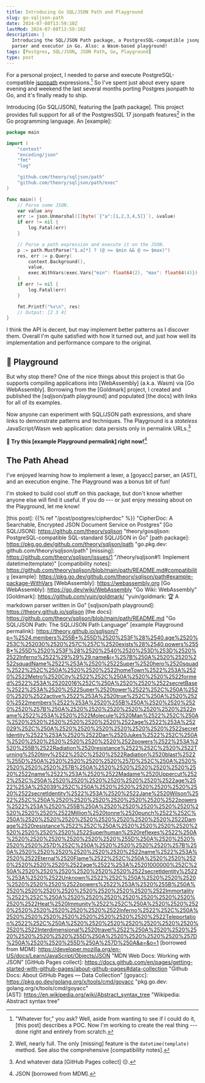 ```yaml
---
title: Introducing Go SQL/JSON Path and Playground
slug: go-sqljson-path
date: 2024-07-08T13:59:10Z
lastMod: 2024-07-08T13:59:10Z
description: |
  Introducing the SQL/JSON Path package, a PostgresSQL-compatible jsonpath
  parser and executor in Go. Also: a Wasm-based playground!
tags: [Postgres, SQL/JSON, JSON Path, Go, Playground]
type: post
---
```


For a personal project, I needed to parse and execute PostgreSQL-compatible
[jsonpath] expressions.[^why] So I've spent just about every spare evening and
weekend the last several months porting Postgres jsonpath to Go, and it's
finally ready to ship.

Introducing [Go SQL/JSON], featuring the [path package]. This project provides
full support for all of the PostgresSQL 17 jsonpath features[^nearly] in the
Go programming language. An [example]:

``` go
package main

import (
	"context"
	"encoding/json"
	"fmt"
	"log"

	"github.com/theory/sqljson/path"
	"github.com/theory/sqljson/path/exec"
)

func main() {
	// Parse some JSON.
	var value any
	err := json.Unmarshal([]byte(`{"a":[1,2,3,4,5]}`), &value)
	if err != nil {
		log.Fatal(err)
	}

	// Parse a path expression and execute it on the JSON.
	p := path.MustParse("$.a[*] ? (@ >= $min && @ <= $max)")
	res, err := p.Query(
		context.Background(),
		value,
		exec.WithVars(exec.Vars{"min": float64(2), "max": float64(4)}),
	)
	if err != nil {
		log.Fatal(err)
	}

	fmt.Printf("%v\n", res)
    // Output: [2 3 4]
}
```

I think the API is decent, but may implement better patterns as I discover
them. Overall I'm quite satisfied with how it turned out, and just how well
its implementation and performance compare to the original.

🛝 Playground
-------------

But why stop there? One of the nice things about this project is that Go
supports compiling applications into [WebAssembly] (a.k.a. Wasm) via [Go
WebAssembly]. Borrowing from the [Goldmark] project, I created and published
the [sqljson/path playground] and populated [the docs] with links for all of
its examples.

Now anyone can experiment with SQL/JSON path expressions, and share links to
demonstrate patterns and techniques. The Playground is a *stateless*
JavaScript/Wasm web application: data persists only in permalink
URLs.[^github]

**🛝 Try this [example Playground permalink] right now!**[^mdm]

The Path Ahead
--------------

I've enjoyed learning how to implement a lexer, a [goyacc] parser, an [AST],
and an execution engine. The Playground was a bonus bit of fun!

I'm stoked to build cool stuff on this package, but don't know whether anyone
else will find it useful. If you do --- or just enjoy messing about on the
Playground, let me know!

  [^why]: "Whatever for," you ask? Well, aside from wanting to see if I could
    do it, [this post] describes a POC. Now I'm working to create the real
    thing --- done right and entirely from scratch.
  [^nearly]: Well, nearly full. The only [missing] feature is the
    `datetime(template)` method. See also the comprehensive [compatibility
    notes].
  [^github]: And whatever data [GitHub Pages collect] 😔.
  [^mdm]: JSON [borrowed from MDM].

  [jsonpath]: https://www.postgresql.org/docs/16/datatype-json.html#DATATYPE-JSONPATH
    "PostgreSQL Docs: jsonpath Type"
  [this post]: {{% ref "/post/postgres/cipherdoc" %}}
    "CipherDoc: A Searchable, Encrypted JSON Document Service on Postgres"
  [Go SQL/JSON]: https://github.com/theory/sqljson
    "theory/gosqljson: PostgreSQL-compatible SQL-standard SQL/JSON in Go"
  [path package]: https://pkg.go.dev/github.com/theory/sqljson/path
    "go.pkg.dev: github.com/theory/sqljson/path"
  [missing]: https://github.com/theory/sqljson/issues/1
    "/theory/sqljson#1: Implement datetime(template)"
  [compatibility notes]: https://github.com/theory/sqljson/blob/main/path/README.md#compatibility
  [example]: https://pkg.go.dev/github.com/theory/sqljson/path#example-package-WithVars
  [WebAssembly]: https://webassembly.org
  [Go WebAssembly]: https://go.dev/wiki/WebAssembly "Go Wiki: WebAssembly"
  [Goldmark]: https://github.com/yuin/goldmark/ 
    "yuin/goldmark: 🏆 A markdown parser written in Go"
  [sqljson/path playground]: https://theory.github.io/sqljson
  [the docs]: https://github.com/theory/sqljson/blob/main/path/README.md
    "Go SQL/JSON Path: The SQL/JSON Path Language"
  [example Playground permalink]: https://theory.github.io/sqljson/?p=%2524.members%255B*%255D%2520%253F%28%2540.age%2520%253C%252030%2520%257C%257C%2520exists%28%2540.powers%255B*%255D%2520%253F%28%2520%2540%2520%253D%253D%2520%2522Inferno%2522%29%29%29.name&j=%257B%250A%2520%2520%2522squadName%2522%253A%2520%2522Super%2520hero%2520squad%2522%252C%250A%2520%2520%2522homeTown%2522%253A%2520%2522Metro%2520City%2522%252C%250A%2520%2520%2522formed%2522%253A%25202016%252C%250A%2520%2520%2522secretBase%2522%253A%2520%2522Super%2520tower%2522%252C%250A%2520%2520%2522active%2522%253A%2520true%252C%250A%2520%2520%2522members%2522%253A%2520%255B%250A%2520%2520%2520%2520%257B%250A%2520%2520%2520%2520%2520%2520%2522name%2522%253A%2520%2522Molecule%2520Man%2522%252C%250A%2520%2520%2520%2520%2520%2520%2522age%2522%253A%252029%252C%250A%2520%2520%2520%2520%2520%2520%2522secretIdentity%2522%253A%2520%2522Dan%2520Jukes%2522%252C%250A%2520%2520%2520%2520%2520%2520%2522powers%2522%253A%2520%255B%2522Radiation%2520resistance%2522%252C%2520%2522Turning%2520tiny%2522%252C%2520%2522Radiation%2520blast%2522%255D%250A%2520%2520%2520%2520%257D%252C%250A%2520%2520%2520%2520%257B%250A%2520%2520%2520%2520%2520%2520%2522name%2522%253A%2520%2522Madame%2520Uppercut%2522%252C%250A%2520%2520%2520%2520%2520%2520%2522age%2522%253A%252039%252C%250A%2520%2520%2520%2520%2520%2520%2522secretIdentity%2522%253A%2520%2522Jane%2520Wilson%2522%252C%250A%2520%2520%2520%2520%2520%2520%2522powers%2522%253A%2520%255B%250A%2520%2520%2520%2520%2520%2520%2520%2520%2522Million%2520tonne%2520punch%2522%252C%250A%2520%2520%2520%2520%2520%2520%2520%2520%2522Damage%2520resistance%2522%252C%250A%2520%2520%2520%2520%2520%2520%2520%2520%2522Superhuman%2520reflexes%2522%250A%2520%2520%2520%2520%2520%2520%255D%250A%2520%2520%2520%2520%257D%252C%250A%2520%2520%2520%2520%257B%250A%2520%2520%2520%2520%2520%2520%2522name%2522%253A%2520%2522Eternal%2520Flame%2522%252C%250A%2520%2520%2520%2520%2520%2520%2522age%2522%253A%25201000000%252C%250A%2520%2520%2520%2520%2520%2520%2522secretIdentity%2522%253A%2520%2522Unknown%2522%252C%250A%2520%2520%2520%2520%2520%2520%2522powers%2522%253A%2520%255B%250A%2520%2520%2520%2520%2520%2520%2520%2520%2522Immortality%2522%252C%250A%2520%2520%2520%2520%2520%2520%2520%2520%2522Heat%2520Immunity%2522%252C%250A%2520%2520%2520%2520%2520%2520%2520%2520%2522Inferno%2522%252C%250A%2520%2520%2520%2520%2520%2520%2520%2520%2522Teleportation%2522%252C%250A%2520%2520%2520%2520%2520%2520%2520%2520%2522Interdimensional%2520travel%2522%250A%2520%2520%2520%2520%2520%2520%255D%250A%2520%2520%2520%2520%257D%250A%2520%2520%255D%250A%257D%250A&a=&o=1
  [borrowed from MDM]: https://developer.mozilla.org/en-US/docs/Learn/JavaScript/Objects/JSON
    "MDN Web Docs: Working with JSON"
  [GitHub Pages collect]: https://docs.github.com/en/pages/getting-started-with-github-pages/about-github-pages#data-collection
    "Github Docs: About GitHub Pages — Data Collection"
  [goyacc]: https://pkg.go.dev/golang.org/x/tools/cmd/goyacc
    "pkg.go.dev: golang.org/x/tools/cmd/goyacc"    
  [AST]: https://en.wikipedia.org/wiki/Abstract_syntax_tree
    "Wikipedia: Abstract syntax tree"

